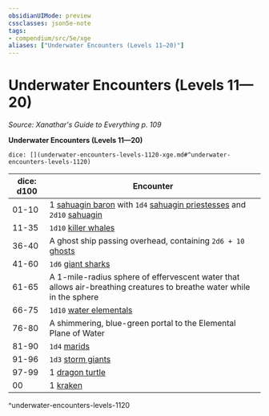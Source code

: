 ```yaml
---
obsidianUIMode: preview
cssclasses: json5e-note
tags:
- compendium/src/5e/xge
aliases: ["Underwater Encounters (Levels 11—20)"]
---
```

# Underwater Encounters (Levels 11—20)
*Source: Xanathar's Guide to Everything p. 109* 

**Underwater Encounters (Levels 11—20)**

`dice: [](underwater-encounters-levels-1120-xge.md#^underwater-encounters-levels-1120)`

| dice: d100 | Encounter |
|------------|-----------|
| 01-10 | 1 [sahuagin baron](Mechanics/bestiary/humanoid/sahuagin-baron.md) with `1d4` [sahuagin priestesses](Mechanics/bestiary/humanoid/sahuagin-priestess.md) and `2d10` [sahuagin](Mechanics/bestiary/humanoid/sahuagin.md) |
| 11-35 | `1d10` [killer whales](Mechanics/bestiary/beast/killer-whale.md) |
| 36-40 | A ghost ship passing overhead, containing `2d6 + 10` [ghosts](Mechanics/bestiary/undead/ghost.md) |
| 41-60 | `1d6` [giant sharks](Mechanics/bestiary/beast/giant-shark.md) |
| 61-65 | A 1-mile-radius sphere of effervescent water that allows air-breathing creatures to breathe water while in the sphere |
| 66-75 | `1d10` [water elementals](Mechanics/bestiary/elemental/water-elemental.md) |
| 76-80 | A shimmering, blue-green portal to the Elemental Plane of Water |
| 81-90 | `1d4` [marids](Mechanics/bestiary/elemental/marid.md) |
| 91-96 | `1d3` [storm giants](Mechanics/bestiary/giant/storm-giant.md) |
| 97-99 | 1 [dragon turtle](Mechanics/bestiary/dragon/dragon-turtle.md) |
| 00 | 1 [kraken](Mechanics/bestiary/monstrosity/kraken.md) |
^underwater-encounters-levels-1120